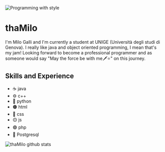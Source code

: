 ![Programming with style](https://github.com/thaMilo/thaMilo/blob/main/banner2.gif)

# thaMilo
I'm Milo Galli and I'm currently a student at UNIGE (Università degli studi di Genova). I really like java and object oriented programming, I mean that's my jam! Looking forward to become a professional programmer and as someone would say "May the force be with me🗡⭐️" on this journey.

## Skills and Experience
+ ☕️ java
+ ⚙️ c++
+ 🐍 python
+ 🟠 html
+ 🔵 css
+ 🟡 js
+ 🟣 php
+ 🐘 Postgresql

![thaMilo github stats](https://github-readme-stats.vercel.app/api?username=thaMilo&theme=prussian&show_icons=true)
